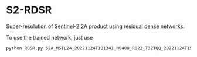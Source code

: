 # S2-RDSR

Super-resolution of Sentinel-2 2A product using residual dense networks.

To use the trained network, just use

```bash
python RDSR.py S2A_MSIL2A_20221124T101341_N0400_R022_T32TQQ_20221124T151854.zip --x 1000 --y 2000 --size 300
```